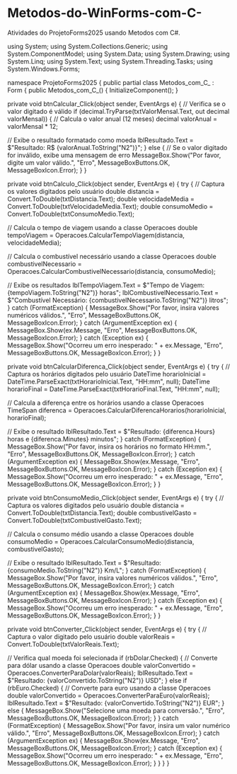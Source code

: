 # Metodos-do-WinForms-com-C-
Atividades do ProjetoForms2025 usando Metodos com C#.

using System;
using System.Collections.Generic;
using System.ComponentModel;
using System.Data;
using System.Drawing;
using System.Linq;
using System.Text;
using System.Threading.Tasks;
using System.Windows.Forms;

namespace ProjetoForms2025
{
    public partial class Metodos_com_C_ : Form
    {
        public Metodos_com_C_()
        {
            InitializeComponent();
        }

  private void btnCalcular_Click(object sender, EventArgs e)
        {
            // Verifica se o valor digitado é válido
            if (decimal.TryParse(txtValorMensal.Text, out decimal valorMensal))
            {
                // Calcula o valor anual (12 meses)
                decimal valorAnual = valorMensal * 12;

  // Exibe o resultado formatado como moeda
                lblResultado.Text = $"Resultado: R$ {valorAnual.ToString("N2")}";
            }
            else
            {
                // Se o valor digitado for inválido, exibe uma mensagem de erro
                MessageBox.Show("Por favor, digite um valor válido.", "Erro", 
                    MessageBoxButtons.OK, MessageBoxIcon.Error);
            }
        }

  private void btnCalculo_Click(object sender, EventArgs e)
        {
            try
            {
                // Captura os valores digitados pelo usuário
                double distancia = Convert.ToDouble(txtDistancia.Text);
                double velocidadeMedia = Convert.ToDouble(txtVelocidadeMedia.Text);
                double consumoMedio = Convert.ToDouble(txtConsumoMedio.Text);

  // Calcula o tempo de viagem usando a classe Operacoes
                double tempoViagem = Operacoes.CalcularTempoViagem(distancia, velocidadeMedia);

  // Calcula o combustível necessário usando a classe Operacoes
                double combustivelNecessario = Operacoes.CalcularCombustivelNecessario(distancia, consumoMedio);

  // Exibe os resultados
                lblTempoViagem.Text = $"Tempo de Viagem: {tempoViagem.ToString("N2")} horas";
                lblCombustivelNecessario.Text = $"Combustível Necessário: {combustivelNecessario.ToString("N2")} litros";
            }
            catch (FormatException)
            {
                MessageBox.Show("Por favor, insira valores numéricos válidos.", "Erro", MessageBoxButtons.OK, MessageBoxIcon.Error);
            }
            catch (ArgumentException ex)
            {
                MessageBox.Show(ex.Message, "Erro", MessageBoxButtons.OK, MessageBoxIcon.Error);
            }
            catch (Exception ex)
            {
                MessageBox.Show("Ocorreu um erro inesperado: " + ex.Message, "Erro", MessageBoxButtons.OK, MessageBoxIcon.Error);
            }
        }

  private void btnCalcularDiferenca_Click(object sender, EventArgs e)
        {
            try
            {
                // Captura os horários digitados pelo usuário
                DateTime horarioInicial = DateTime.ParseExact(txtHorarioInicial.Text, "HH:mm", null);
                DateTime horarioFinal = DateTime.ParseExact(txtHorarioFinal.Text, "HH:mm", null);

  // Calcula a diferença entre os horários usando a classe Operacoes
                TimeSpan diferenca = Operacoes.CalcularDiferencaHorarios(horarioInicial, horarioFinal);

  // Exibe o resultado
                lblResultado.Text = $"Resultado: {diferenca.Hours} horas e {diferenca.Minutes} minutos";
            }
            catch (FormatException)
            {
                MessageBox.Show("Por favor, insira os horários no formato HH:mm.", "Erro", MessageBoxButtons.OK, MessageBoxIcon.Error);
            }
            catch (ArgumentException ex)
            {
                MessageBox.Show(ex.Message, "Erro", MessageBoxButtons.OK, MessageBoxIcon.Error);
            }
            catch (Exception ex)
            {
                MessageBox.Show("Ocorreu um erro inesperado: " + ex.Message, "Erro", MessageBoxButtons.OK, MessageBoxIcon.Error);
            }
        }

  private void btnConsumoMedio_Click(object sender, EventArgs e)
        {
            try
            {
                // Captura os valores digitados pelo usuário
                double distancia = Convert.ToDouble(txtDistancia.Text);
                double combustivelGasto = Convert.ToDouble(txtCombustivelGasto.Text);

  // Calcula o consumo médio usando a classe Operacoes
                double consumoMedio = Operacoes.CalcularConsumoMedio(distancia, combustivelGasto);

  // Exibe o resultado
                lblResultado.Text = $"Resultado: {consumoMedio.ToString("N2")} Km/L";
            }
            catch (FormatException)
            {
                MessageBox.Show("Por favor, insira valores numéricos válidos.", "Erro", MessageBoxButtons.OK, MessageBoxIcon.Error);
            }
            catch (ArgumentException ex)
            {
                MessageBox.Show(ex.Message, "Erro", MessageBoxButtons.OK, MessageBoxIcon.Error);
            }
            catch (Exception ex)
            {
                MessageBox.Show("Ocorreu um erro inesperado: " + ex.Message, "Erro", MessageBoxButtons.OK, MessageBoxIcon.Error);
            }
        }

  private void btnConverter_Click(object sender, EventArgs e)
        {
            try
            {
                // Captura o valor digitado pelo usuário
                double valorReais = Convert.ToDouble(txtValorReais.Text);

  // Verifica qual moeda foi selecionada
                if (rbDolar.Checked)
                {
                    // Converte para dólar usando a classe Operacoes
                    double valorConvertido = Operacoes.ConverterParaDolar(valorReais);
                    lblResultado.Text = $"Resultado: {valorConvertido.ToString("N2")} USD";
                }
                else if (rbEuro.Checked)
                {
                    // Converte para euro usando a classe Operacoes
                    double valorConvertido = Operacoes.ConverterParaEuro(valorReais);
                    lblResultado.Text = $"Resultado: {valorConvertido.ToString("N2")} EUR";
                }
                else
                {
                    MessageBox.Show("Selecione uma moeda para conversão.", "Erro", MessageBoxButtons.OK, MessageBoxIcon.Error);
                }
            }
            catch (FormatException)
            {
                MessageBox.Show("Por favor, insira um valor numérico válido.", "Erro", MessageBoxButtons.OK, MessageBoxIcon.Error);
            }
            catch (ArgumentException ex)
            {
                MessageBox.Show(ex.Message, "Erro", MessageBoxButtons.OK, MessageBoxIcon.Error);
            }
            catch (Exception ex)
            {
                MessageBox.Show("Ocorreu um erro inesperado: " + ex.Message, "Erro", MessageBoxButtons.OK, MessageBoxIcon.Error);
            }
        }
    }
}
